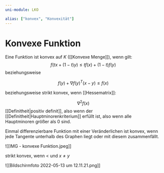 ```yaml
---
uni-module: LKO

alias: ["konvex", "Konvexität"]
---
```


# Konvexe Funktion

Eine Funktion ist konvex auf $K$ ([[Konvexe Menge]]), wenn gilt:
$$f(tx+(1-t)y) \leq tf(x)+(1-t)f(y)$$
beziehungsweise

$$f(y)+\nabla f(y)^T(x-y)\leq f(x)$$

beziehungsweise strikt konvex, wenn [[Hessematrix]]:

$$\nabla^2 f(x)$$
[[Definitheit|positiv definit]], also wenn der [[Definitheit|Hauptminorenkriterium]] erfüllt ist, also wenn alle Hauptminoren größer als 0 sind.

Einmal differenzierbare Funktion mit einer Veränderlichen ist konvex, wenn jede Tangente unterhalb des Graphen liegt oder mit diesem zusammenfällt.

![[IMG - konvexe Funktion.jpeg]]

strikt konvex, wenn $<$ und $x\neq y$

![[Bildschirmfoto 2022-05-13 um 12.11.21.png]]
